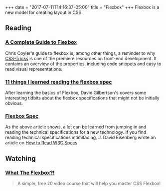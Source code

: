 +++
date = "2017-07-11T14:16:37-05:00"
title = "Flexbox"
+++
Flexbox is a new model for creating layout in CSS.
<!--more-->
## Reading
### [A Complete Guide to Flexbox](https://css-tricks.com/snippets/css/a-guide-to-flexbox/)

Chris Coyier's guide to flexbox is, among other things, a reminder to why [CSS-Tricks](https://css-tricks.com/) is one of the premiere resources on front-end development. It contains an overview of the properties, including code snippets and easy to read visual representations.

### [11 things I learned reading the flexbox spec](https://hackernoon.com/11-things-i-learned-reading-the-flexbox-spec-5f0c799c776b)

After learning the basics of Flexbox, David Gilbertson's covers some interesting tidbits about the flexbox specifications that might not be initially obvious.

### [Flexbox Spec](https://www.w3.org/TR/css-flexbox-1/)

As the above article shows, a lot can be learned from jumping in and reading the technical specifications for a new technology. If you find reading technical specifications intimitading, J. David Eisenberg wrote an article on [How to Read W3C Specs](https://alistapart.com/article/readspec).

## Watching

### [What The Flexbox?!](https://flexbox.io/)

> A simple, free 20 video course that will help you master CSS Flexbox!


